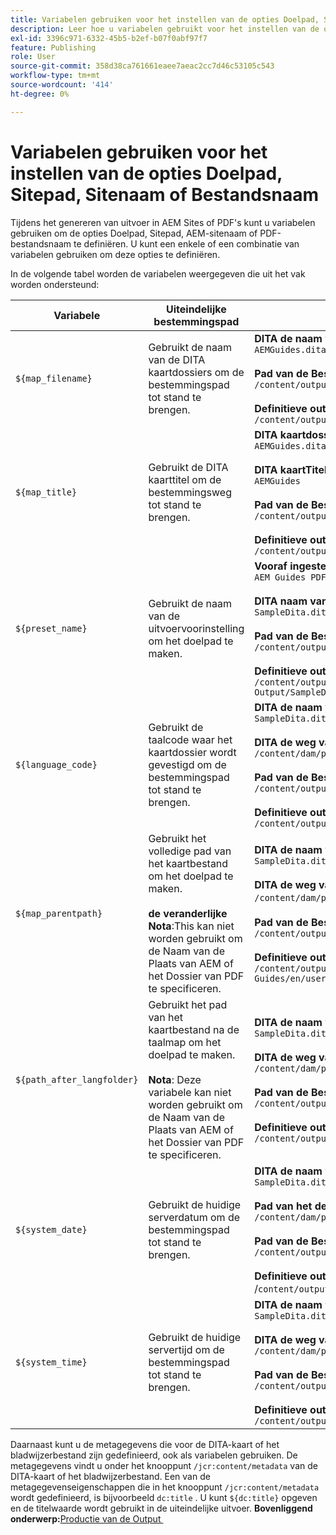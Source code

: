 ```yaml
---
title: Variabelen gebruiken voor het instellen van de opties Doelpad, Sitepad, Sitenaam of Bestandsnaam
description: Leer hoe u variabelen gebruikt voor het instellen van de opties Pad bestemming, Sitenaam of Bestandsnaam. In AEM Guides ondersteunde variabelen voor 'out-of-the-box'.
exl-id: 3396c971-6332-45b5-b2ef-b07f0abf97f7
feature: Publishing
role: User
source-git-commit: 358d38ca761661eaee7aeac2cc7d46c53105c543
workflow-type: tm+mt
source-wordcount: '414'
ht-degree: 0%

---
```


# Variabelen gebruiken voor het instellen van de opties Doelpad, Sitepad, Sitenaam of Bestandsnaam


Tijdens het genereren van uitvoer in AEM Sites of PDF&#39;s kunt u variabelen gebruiken om de opties Doelpad, Sitepad, AEM-sitenaam of PDF-bestandsnaam te definiëren. U kunt een enkele of een combinatie van variabelen gebruiken om deze opties te definiëren.

In de volgende tabel worden de variabelen weergegeven die uit het vak worden ondersteund:

| Variabele | Uiteindelijke bestemmingspad | Voorbeeld |
| --- | --- | --- |
| `${map_filename}` | Gebruikt de naam van de DITA kaartdossiers om de bestemmingspad tot stand te brengen. | **DITA de naam van het kaartdossier**:<br>`AEMGuides.ditamap`<br><br>**Pad van de Bestemming** gevormd als:<br>`/content/output/sites/${map_filename}`<br><br>**Definitieve outputplaats**:<br>`/content/output/sites/aemGuides/AEMGuides.html` |
| `${map_title}` | Gebruikt de DITA kaarttitel om de bestemmingsweg tot stand te brengen. | **DITA kaartdossier - naam**:<br>`AEMGuides.ditamap`<br><br>**DITA kaartTitel**:<br>`AEMGuides`<br><br>**Pad van de Bestemming** gevormd als:<br>`/content/output/sites/${map_title}`<br><br>**Definitieve outputplaats**:<br>`/content/output/sites/AEMGuides/AEMGuides.html` |
| `${preset_name}` | Gebruikt de naam van de uitvoervoorinstelling om het doelpad te maken. | **Vooraf ingestelde Output Naam**:<br>`AEM Guides PDF Output`<br><br>**DITA naam van het kaartdossier**:<br>`SampleDita.ditamap`<br><br>**Pad van de Bestemming** gevormd als:<br>`/content/output/sites/${preset_name}`<br><br>**Definitieve outputplaats**:<br>`/content/output/sites/AEM Guides PDF Output/SampleDita.html` |
| `${language_code}` | Gebruikt de taalcode waar het kaartdossier wordt gevestigd om de bestemmingspad tot stand te brengen. | **DITA de naam van het kaartdossier**:<br>`SampleDita.ditamap`<br><br>**DITA de weg van het kaartdossier**:<br>`/content/dam/projects/AEM-Guides/en/user-guide/`<br><br>**Pad van de Bestemming** gevormd als:<br>`/content/output/sites/${language_code}`<br><br>**Definitieve outputplaats**:<br>`/content/output/sites/en/SampleDita.html` |
| `${map_parentpath}` | Gebruikt het volledige pad van het kaartbestand om het doelpad te maken.<br><br>**de veranderlijke Nota**:This kan niet worden gebruikt om de Naam van de Plaats van AEM of het Dossier van PDF te specificeren. | **DITA de naam van het kaartdossier**:<br>`SampleDita.ditamap`<br><br>**DITA de weg van het kaartdossier**:<br>`/content/dam/projects/AEM-Guides/en/user-guide`/<br><br>**Pad van de Bestemming** gevormd als:<br>`/content/output/sites/${map_parentpath}`<br><br>**Definitieve outputplaats**:<br>`/content/output/sites/content/dam/projects/AEM-Guides/en/user-guide/SampleDita.html` |
| `${path_after_langfolder}` | Gebruikt het pad van het kaartbestand na de taalmap om het doelpad te maken.<br><br>**Nota**: Deze variabele kan niet worden gebruikt om de Naam van de Plaats van AEM of het Dossier van PDF te specificeren. | **DITA de naam van het kaartdossier**:<br>`SampleDita.ditamap`<br><br>**DITA de weg van het kaartdossier**:<br>`/content/dam/projects/AEM-Guides/en/user-guide/`<br><br>**Pad van de Bestemming** gevormd als:<br>`/content/output/sites/${path\_after\_langfolder}`<br><br>**Definitieve outputplaats**:<br>`/content/output/sites/user-guide/SampleDita.html` |
| `${system_date}` | Gebruikt de huidige serverdatum om de bestemmingspad tot stand te brengen. | **DITA de naam van het kaartdossier**: <br> `SampleDita.ditamap` <br><br> **Pad van het de kaartdossier DITA:** <br> `/content/dam/projects/AEM-Guides/en/user-guide/` <br><br> **Pad van de Bestemming** gevormd als: <br> `/content/output/sites/${system_date}` <br> <br> **Definitieve outputplaats:** <br> /`content/output/sites/08252023/SampleDita.html` |
| `${system_time}` | Gebruikt de huidige servertijd om de bestemmingspad tot stand te brengen. | **DITA de naam van het kaartdossier:** <br>`SampleDita.ditamap` <br> <br> **DITA de weg van het kaartdossier:** <br>`/content/dam/projects/AEM-Guides/en/user-guide/` <br><Br>**Pad van de Bestemming** gevormd als: <br> `/content/output/sites/${system_time}`<br><br>**Definitieve outputplaats:**<br>`/content/output/sites/055612/SampleDita.html` |

Daarnaast kunt u de metagegevens die voor de DITA-kaart of het bladwijzerbestand zijn gedefinieerd, ook als variabelen gebruiken. De metagegevens vindt u onder het knooppunt `/jcr:content/metadata` van de DITA-kaart of het bladwijzerbestand. Een van de metagegevenseigenschappen die in het knooppunt `/jcr:content/metadata` wordt gedefinieerd, is bijvoorbeeld `dc:title` . U kunt `${dc:title}` opgeven en de titelwaarde wordt gebruikt in de uiteindelijke uitvoer.
**Bovenliggend onderwerp:**&#x200B;[&#x200B; Productie van de Output &#x200B;](generate-output.md)
